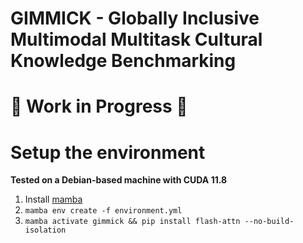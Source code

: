 # GIMMICK - Globally Inclusive Multimodal Multitask Cultural Knowledge Benchmarking

# 🚧 Work in Progress 🚧

# Setup the environment
__Tested on a Debian-based machine with CUDA 11.8__

1. Install [mamba](https://github.com/conda-forge/miniforge)
2. `mamba env create -f environment.yml`
3. `mamba activate gimmick && pip install flash-attn --no-build-isolation`

